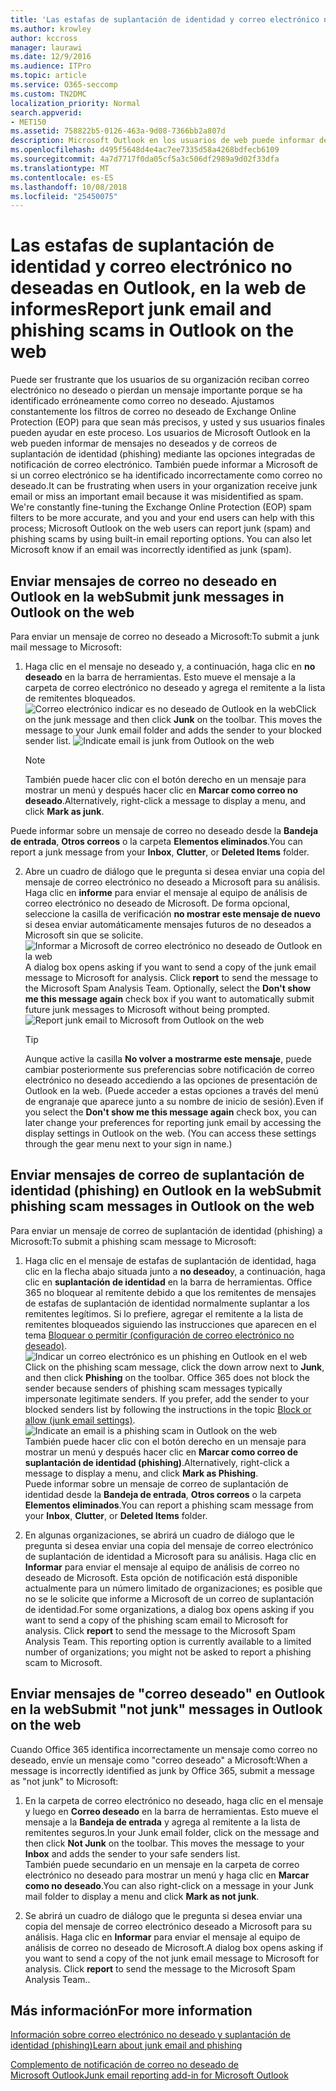 ```yaml
---
title: 'Las estafas de suplantación de identidad y correo electrónico no deseadas en Outlook, en la web de informes '
ms.author: krowley
author: kccross
manager: laurawi
ms.date: 12/9/2016
ms.audience: ITPro
ms.topic: article
ms.service: O365-seccomp
ms.custom: TN2DMC
localization_priority: Normal
search.appverid:
- MET150
ms.assetid: 758822b5-0126-463a-9d08-7366bb2a807d
description: Microsoft Outlook en los usuarios de web puede informar de correo no deseado (correo no deseado) y las estafas de suplantación de identidad mediante el uso de las opciones de notificación de correo integrado. También puede permitir que Microsoft sabe si un correo electrónico incorrectamente identificado como correo no deseado (correo no deseado).
ms.openlocfilehash: d495f5648d4e4ac7ee7335d58a4268bdfecb6109
ms.sourcegitcommit: 4a7d7717f0da05cf5a3c506df2989a9d02f33dfa
ms.translationtype: MT
ms.contentlocale: es-ES
ms.lasthandoff: 10/08/2018
ms.locfileid: "25450075"
---
```

# <a name="report-junk-email-and-phishing-scams-in-outlook-on-the-web"></a><span data-ttu-id="5667e-104">Las estafas de suplantación de identidad y correo electrónico no deseadas en Outlook, en la web de informes</span><span class="sxs-lookup"><span data-stu-id="5667e-104">Report junk email and phishing scams in Outlook on the web</span></span> 

<span data-ttu-id="5667e-p102">Puede ser frustrante que los usuarios de su organización reciban correo electrónico no deseado o pierdan un mensaje importante porque se ha identificado erróneamente como correo no deseado. Ajustamos constantemente los filtros de correo no deseado de Exchange Online Protection (EOP) para que sean más precisos, y usted y sus usuarios finales pueden ayudar en este proceso. Los usuarios de Microsoft Outlook en la web pueden informar de mensajes no deseados y de correos de suplantación de identidad (phishing) mediante las opciones integradas de notificación de correo electrónico. También puede informar a Microsoft de si un correo electrónico se ha identificado incorrectamente como correo no deseado.</span><span class="sxs-lookup"><span data-stu-id="5667e-p102">It can be frustrating when users in your organization receive junk email or miss an important email because it was misidentified as spam. We're constantly fine-tuning the Exchange Online Protection (EOP) spam filters to be more accurate, and you and your end users can help with this process; Microsoft Outlook on the web users can report junk (spam) and phishing scams by using built-in email reporting options. You can also let Microsoft know if an email was incorrectly identified as junk (spam).</span></span>
  
## <a name="submit-junk-messages-in-outlook-on-the-web"></a><span data-ttu-id="5667e-108">Enviar mensajes de correo no deseado en Outlook en la web</span><span class="sxs-lookup"><span data-stu-id="5667e-108">Submit junk messages in Outlook on the web</span></span>

<span data-ttu-id="5667e-109">Para enviar un mensaje de correo no deseado a Microsoft:</span><span class="sxs-lookup"><span data-stu-id="5667e-109">To submit a junk mail message to Microsoft:</span></span>
  
1. <span data-ttu-id="5667e-p103">Haga clic en el mensaje no deseado y, a continuación, haga clic en **no deseado** en la barra de herramientas. Esto mueve el mensaje a la carpeta de correo electrónico no deseado y agrega el remitente a la lista de remitentes bloqueados.  ![Correo electrónico indicar es no deseado de Outlook en la web](media/a10ae792-aab6-4374-a041-6c3f732eb2e3.png)</span><span class="sxs-lookup"><span data-stu-id="5667e-p103">Click on the junk message and then click **Junk** on the toolbar. This moves the message to your Junk email folder and adds the sender to your blocked sender list.  ![Indicate email is junk from Outlook on the web](media/a10ae792-aab6-4374-a041-6c3f732eb2e3.png)</span></span>
  
    > [!NOTE]
    > <span data-ttu-id="5667e-113">También puede hacer clic con el botón derecho en un mensaje para mostrar un menú y después hacer clic en **Marcar como correo no deseado**.</span><span class="sxs-lookup"><span data-stu-id="5667e-113">Alternatively, right-click a message to display a menu, and click **Mark as junk**.</span></span> 
  
<span data-ttu-id="5667e-114">Puede informar sobre un mensaje de correo no deseado desde la **Bandeja de entrada**, **Otros correos** o la carpeta **Elementos eliminados**.</span><span class="sxs-lookup"><span data-stu-id="5667e-114">You can report a junk message from your **Inbox**, **Clutter**, or **Deleted Items** folder.</span></span> 
  
2. <span data-ttu-id="5667e-p104">Abre un cuadro de diálogo que le pregunta si desea enviar una copia del mensaje de correo electrónico no deseado a Microsoft para su análisis. Haga clic en **informe** para enviar el mensaje al equipo de análisis de correo electrónico no deseado de Microsoft. De forma opcional, seleccione la casilla de verificación **no mostrar este mensaje de nuevo** si desea enviar automáticamente mensajes futuros de no deseados a Microsoft sin que se solicite.  ![Informar a Microsoft de correo electrónico no deseado de Outlook en la web](media/e8d3a9f9-6eb6-4309-ba6d-643dffdb6a33.png)</span><span class="sxs-lookup"><span data-stu-id="5667e-p104">A dialog box opens asking if you want to send a copy of the junk email message to Microsoft for analysis. Click **report** to send the message to the Microsoft Spam Analysis Team. Optionally, select the **Don't show me this message again** check box if you want to automatically submit future junk messages to Microsoft without being prompted.  ![Report junk email to Microsoft from Outlook on the web](media/e8d3a9f9-6eb6-4309-ba6d-643dffdb6a33.png)</span></span>
  
    > [!TIP]
    > <span data-ttu-id="5667e-p105">Aunque active la casilla **No volver a mostrarme este mensaje**, puede cambiar posteriormente sus preferencias sobre notificación de correo electrónico no deseado accediendo a las opciones de presentación de Outlook en la web. (Puede acceder a estas opciones a través del menú de engranaje que aparece junto a su nombre de inicio de sesión).</span><span class="sxs-lookup"><span data-stu-id="5667e-p105">Even if you select the **Don't show me this message again** check box, you can later change your preferences for reporting junk email by accessing the display settings in Outlook on the web. (You can access these settings through the gear menu next to your sign in name.)</span></span> 
  
## <a name="submit-phishing-scam-messages-in-outlook-on-the-web"></a><span data-ttu-id="5667e-121">Enviar mensajes de correo de suplantación de identidad (phishing) en Outlook en la web</span><span class="sxs-lookup"><span data-stu-id="5667e-121">Submit phishing scam messages in Outlook on the web</span></span>

<span data-ttu-id="5667e-122">Para enviar un mensaje de correo de suplantación de identidad (phishing) a Microsoft:</span><span class="sxs-lookup"><span data-stu-id="5667e-122">To submit a phishing scam message to Microsoft:</span></span>
  
1. <span data-ttu-id="5667e-p106">Haga clic en el mensaje de estafas de suplantación de identidad, haga clic en la flecha abajo situada junto a **no deseado**y, a continuación, haga clic en **suplantación de identidad** en la barra de herramientas. Office 365 no bloquear al remitente debido a que los remitentes de mensajes de estafas de suplantación de identidad normalmente suplantar a los remitentes legítimos. Si lo prefiere, agregar el remitente a la lista de remitentes bloqueados siguiendo las instrucciones que aparecen en el tema [Bloquear o permitir (configuración de correo electrónico no deseado)](https://go.microsoft.com/fwlink/?LinkId=627572). ![Indicar un correo electrónico es un phishing en Outlook en el web](media/959bb577-341c-41ee-a159-e46600b2cf8a.png)</span><span class="sxs-lookup"><span data-stu-id="5667e-p106">Click on the phishing scam message, click the down arrow next to **Junk**, and then click **Phishing** on the toolbar. Office 365 does not block the sender because senders of phishing scam messages typically impersonate legitimate senders. If you prefer, add the sender to your blocked senders list by following the instructions in the topic [Block or allow (junk email settings)](https://go.microsoft.com/fwlink/?LinkId=627572). ![Indicate an email is a phishing scam in Outlook on the web](media/959bb577-341c-41ee-a159-e46600b2cf8a.png)</span></span><br/><span data-ttu-id="5667e-127">También puede hacer clic con el botón derecho en un mensaje para mostrar un menú y después hacer clic en **Marcar como correo de suplantación de identidad (phishing)**.</span><span class="sxs-lookup"><span data-stu-id="5667e-127">Alternatively, right-click a message to display a menu, and click **Mark as Phishing**.</span></span><br/><span data-ttu-id="5667e-128">Puede informar sobre un mensaje de correo de suplantación de identidad desde la **Bandeja de entrada**, **Otros correos** o la carpeta **Elementos eliminados**.</span><span class="sxs-lookup"><span data-stu-id="5667e-128">You can report a phishing scam message from your **Inbox**, **Clutter**, or **Deleted Items** folder.</span></span> 
  
2. <span data-ttu-id="5667e-p107">En algunas organizaciones, se abrirá un cuadro de diálogo que le pregunta si desea enviar una copia del mensaje de correo electrónico de suplantación de identidad a Microsoft para su análisis. Haga clic en **Informar** para enviar el mensaje al equipo de análisis de correo no deseado de Microsoft. Esta opción de notificación está disponible actualmente para un número limitado de organizaciones; es posible que no se le solicite que informe a Microsoft de un correo de suplantación de identidad.</span><span class="sxs-lookup"><span data-stu-id="5667e-p107">For some organizations, a dialog box opens asking if you want to send a copy of the phishing scam email to Microsoft for analysis. Click **report** to send the message to the Microsoft Spam Analysis Team. This reporting option is currently available to a limited number of organizations; you might not be asked to report a phishing scam to Microsoft.</span></span> 
    
## <a name="submit-not-junk-messages-in-outlook-on-the-web"></a><span data-ttu-id="5667e-132">Enviar mensajes de "correo deseado" en Outlook en la web</span><span class="sxs-lookup"><span data-stu-id="5667e-132">Submit "not junk" messages in Outlook on the web</span></span>

<span data-ttu-id="5667e-133">Cuando Office 365 identifica incorrectamente un mensaje como correo no deseado, envíe un mensaje como "correo deseado" a Microsoft:</span><span class="sxs-lookup"><span data-stu-id="5667e-133">When a message is incorrectly identified as junk by Office 365, submit a message as "not junk" to Microsoft:</span></span>
  
1. <span data-ttu-id="5667e-p108">En la carpeta de correo electrónico no deseado, haga clic en el mensaje y luego en **Correo deseado** en la barra de herramientas. Esto mueve el mensaje a la **Bandeja de entrada** y agrega al remitente a la lista de remitentes seguros.</span><span class="sxs-lookup"><span data-stu-id="5667e-p108">In your Junk email folder, click on the message and then click **Not Junk** on the toolbar. This moves the message to your **Inbox** and adds the sender to your safe senders list. </span></span><br/><span data-ttu-id="5667e-136">También puede secundario en un mensaje en la carpeta de correo electrónico no deseado para mostrar un menú y haga clic en **Marcar como no deseado**.</span><span class="sxs-lookup"><span data-stu-id="5667e-136">You can also right-click on a message in your Junk mail folder to display a menu and click **Mark as not junk**.</span></span> 
  
2. <span data-ttu-id="5667e-p109">Se abrirá un cuadro de diálogo que le pregunta si desea enviar una copia del mensaje de correo electrónico deseado a Microsoft para su análisis. Haga clic en **Informar** para enviar el mensaje al equipo de análisis de correo no deseado de Microsoft.</span><span class="sxs-lookup"><span data-stu-id="5667e-p109">A dialog box opens asking if you want to send a copy of the not junk email message to Microsoft for analysis. Click **report** to send the message to the Microsoft Spam Analysis Team..</span></span> 
    
## <a name="for-more-information"></a><span data-ttu-id="5667e-139">Más información</span><span class="sxs-lookup"><span data-stu-id="5667e-139">For more information</span></span>

[<span data-ttu-id="5667e-140">Información sobre correo electrónico no deseado y suplantación de identidad (phishing)</span><span class="sxs-lookup"><span data-stu-id="5667e-140">Learn about junk email and phishing</span></span>](https://go.microsoft.com/fwlink/p/?LinkId=270068)

[<span data-ttu-id="5667e-141">Complemento de notificación de correo no deseado de Microsoft Outlook</span><span class="sxs-lookup"><span data-stu-id="5667e-141">Junk email reporting add-in for Microsoft Outlook</span></span>](https://docs.microsoft.com/en-us/office365/securitycompliance/junk-email-reporting-add-in-for-microsoft-outlook)
  
  

